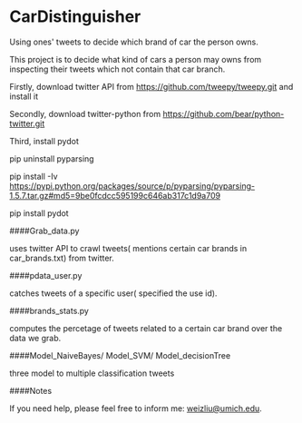 # CarDistinguisher
Using ones' tweets to decide which brand of car the person owns.

This project is to decide what kind of cars a person may owns from inspecting their tweets which not contain that car branch.

Firstly, download twitter API from https://github.com/tweepy/tweepy.git and install it

Secondly, download twitter-python from https://github.com/bear/python-twitter.git

Third, install pydot

pip uninstall pyparsing

pip install -Iv https://pypi.python.org/packages/source/p/pyparsing/pyparsing-1.5.7.tar.gz#md5=9be0fcdcc595199c646ab317c1d9a709

pip install pydot

####Grab_data.py 
  
uses twitter API to crawl tweets( mentions certain car brands in car_brands.txt) from twitter.


####pdata_user.py 

catches tweets of a specific user( specified the use id).


####brands_stats.py 

computes the percetage of tweets related to a certain car brand over the data we grab.

####Model_NaiveBayes/ Model_SVM/ Model_decisionTree

three model to multiple classification tweets

####Notes

If you need help, please feel free to inform me: weizliu@umich.edu.
